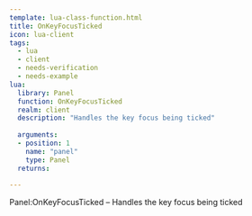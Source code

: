 ```yaml
---
template: lua-class-function.html
title: OnKeyFocusTicked
icon: lua-client
tags:
  - lua
  - client
  - needs-verification
  - needs-example
lua:
  library: Panel
  function: OnKeyFocusTicked
  realm: client
  description: "Handles the key focus being ticked"
  
  arguments:
  - position: 1
    name: "panel"
    type: Panel
  returns:
    
---
```


<div class="lua__search__keywords">
Panel:OnKeyFocusTicked &#x2013; Handles the key focus being ticked
</div>
